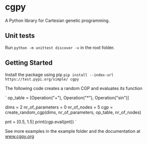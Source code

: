# cgpy

A Python library for Cartesian genetic programming.

## Unit tests

Run `python -m unittest discover -v` in the root folder.

## Getting Started

Install the package using pip
`pip install --index-url https://test.pypi.org/simple/ cgpy`

The following code creates a random CGP and evaluates its function

`
op_table = [Operation("+"), Operation("*"), Operation("sin")]

dims = 2
nr_of_parameters = 0
nr_of_nodes = 5
cgp = create_random_cgp(dims, nr_of_parameters, op_table, nr_of_nodes)

pnt = [0.5, 1.5]
print(cgp.eval(pnt))
`

See more examples in the example folder and the documentation at www.cgpy.org